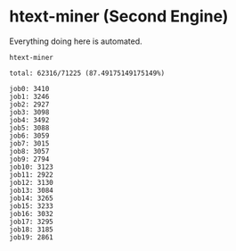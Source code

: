 # htext-miner (Second Engine)

Everything doing here is automated.

```
htext-miner

total: 62316/71225 (87.49175149175149%)

job0: 3410
job1: 3246
job2: 2927
job3: 3098
job4: 3492
job5: 3088
job6: 3059
job7: 3015
job8: 3057
job9: 2794
job10: 3123
job11: 2922
job12: 3130
job13: 3084
job14: 3265
job15: 3233
job16: 3032
job17: 3295
job18: 3185
job19: 2861
```